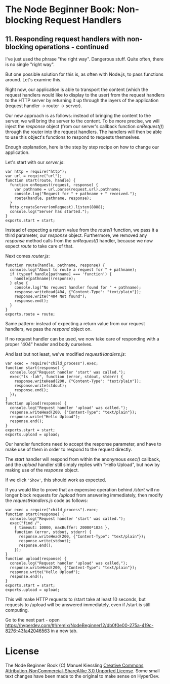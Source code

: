 # The Node Beginner Book: Non-blocking Request Handlers

## 11. Responding request handlers with non-blocking operations - continued

I've just used the phrase "the right way". Dangerous stuff. Quite
often, there is no single "right way".

But one possible solution for this is, as often with Node.js, to pass
functions around. Let's examine this.

Right now, our application is able to transport the content (which the
request handlers would like to display to the user) from the request
handlers to the HTTP server by returning it up through the layers of the
application (request handler -&gt; router -&gt; server).

Our new approach is as follows: instead of bringing the content to the
server, we will bring the server to the content. To be more precise, we
will inject the *response* object (from our server's callback function
*onRequest()*) through the router into the request handlers. The
handlers will then be able to use this object's functions to respond to
requests themselves.

Enough explanation, here is the step by step recipe on how to change our
application.

Let's start with our *server.js*\:

    var http = require("http");
    var url = require("url");
    function start(route, handle) {
      function onRequest(request, response) {
        var pathname = url.parse(request.url).pathname;
        console.log("Request for " + pathname + " received.");
        route(handle, pathname, response);
      }
      http.createServer(onRequest).listen(8888);
      console.log("Server has started.");
    }
    exports.start = start;

Instead of expecting a return value from the *route()* function, we pass
it a third parameter, our *response* object. Furthermore, we removed any
*response* method calls from the *onRequest()* handler, because we now
expect *route* to take care of that.

Next comes *router.js*\:

    function route(handle, pathname, response) {
      console.log("About to route a request for " + pathname);
      if (typeof handle[pathname] === 'function') {
        handle[pathname](response);
      } else {
        console.log("No request handler found for " + pathname);
        response.writeHead(404, {"Content-Type": "text/plain"});
        response.write("404 Not found");
        response.end();
      }
    }
    exports.route = route;

Same pattern: instead of expecting a return value from our request
handlers, we pass the *respond* object on.

If no request handler can be used, we now take care of responding with a
proper "404" header and body ourselves.

And last but not least, we've modified *requestHandlers.js*\:

    var exec = require("child_process").exec;
    function start(response) {
      console.log("Request handler 'start' was called.");
      exec("ls -lah", function (error, stdout, stderr) {
        response.writeHead(200, {"Content-Type": "text/plain"});
        response.write(stdout);
        response.end();
      });
    }
    function upload(response) {
      console.log("Request handler 'upload' was called.");
      response.writeHead(200, {"Content-Type": "text/plain"});
      response.write("Hello Upload");
      response.end();
    }
    exports.start = start;
    exports.upload = upload;


Our handler functions need to accept the response parameter, and have to
make use of them in order to respond to the request directly.

The *start* handler will respond from within the anonymous *exec()*
callback, and the *upload* handler still simply replies with "Hello
Upload", but now by making use of the *response* object.

If we click `'Show'`, this should work as expected.

If you would like to prove that an expensive operation behind */start*
will no longer block requests for */upload* from answering immediately,
then modify the *requestHandlers.js* code as follows:

    var exec = require("child_process").exec;
    function start(response) {
      console.log("Request handler 'start' was called.");
      exec("find /",
        { timeout: 10000, maxBuffer: 20000*1024 },
        function (error, stdout, stderr) {
          response.writeHead(200, {"Content-Type": "text/plain"});
          response.write(stdout);
          response.end();
        });
    }
    function upload(response) {
      console.log("Request handler 'upload' was called.");
      response.writeHead(200, {"Content-Type": "text/plain"});
      response.write("Hello Upload");
      response.end();
    }
    exports.start = start;
    exports.upload = upload;

This will make HTTP requests to /start take at least 10 seconds, but requests to /upload will be answered immediately, even if /start is still computing.

Go to the next part - open https://hyperdev.com/#!/remix/NodeBeginner12/db0f0e00-275a-419c-8276-43fa42046563 in a new tab.


# License
The Node Beginner Book (C) Manuel Kiessling
[Creative Commons Attribution-NonCommercial-ShareAlike 3.0 Unported License](https://creativecommons.org/licenses/by-nc-sa/3.0/). Some small text changes have been made to the original to make sense on HyperDev.

